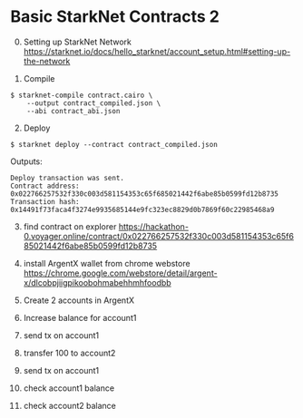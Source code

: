 # Basic StarkNet Contracts 2

0. Setting up StarkNet Network
https://starknet.io/docs/hello_starknet/account_setup.html#setting-up-the-network

1. Compile
```
$ starknet-compile contract.cairo \
    --output contract_compiled.json \
    --abi contract_abi.json
```

2. Deploy
```
$ starknet deploy --contract contract_compiled.json
```
Outputs:
```
Deploy transaction was sent.
Contract address: 0x022766257532f330c003d581154353c65f685021442f6abe85b0599fd12b8735
Transaction hash: 0x14491f73faca4f3274e9935685144e9fc323ec8829d0b7869f60c22985468a9
```

3. find contract on explorer
https://hackathon-0.voyager.online/contract/0x022766257532f330c003d581154353c65f685021442f6abe85b0599fd12b8735

4. install ArgentX wallet from chrome webstore
https://chrome.google.com/webstore/detail/argent-x/dlcobpjiigpikoobohmabehhmhfoodbb

5. Create 2 accounts in ArgentX

6. Increase balance for account1

7. send tx on account1

8. transfer 100 to account2

9. send tx on account1

10. check account1 balance

11. check account2 balance


